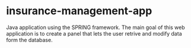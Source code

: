 # insurance-management-app

Java application using the SPRING framework. The main goal of this web application is to create a panel that lets the user retrive and modify data form the database.
